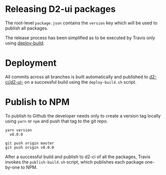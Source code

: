 # Releasing D2-ui packages

The root-level `package.json` contains the `version` key which will be
used to publish all packages.

The release process has been simplified as to be executed by Travis
only using [deploy-build](https://github.com/dhis2/deploy-build).

# Deployment

All commits across all branches is built automatically and published to
[d2-ci/d2-ui-<package>](https://github.com/d2-ci?utf8=%E2%9C%93&q=d2-ui-&type=&language=)
on a successful build using the `deploy-build.sh` script.

# Publish to NPM

To publish to Github the developer needs only to create a version tag
locally using `yarn` or `npm` and push that tag to the git repo.

```
yarn version 
  v0.0.0

git push origin master
git push origin v0.0.0
```

After a successful build and publish to d2-ci of all the packages,
Travis invokes the `publish-build.sh` script, which publishes each
package one-by-one to NPM.
